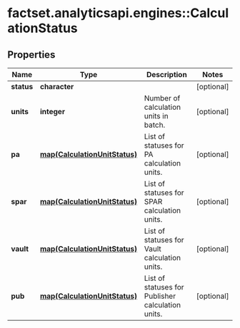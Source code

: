 # factset.analyticsapi.engines::CalculationStatus

## Properties
Name | Type | Description | Notes
------------ | ------------- | ------------- | -------------
**status** | **character** |  | [optional] 
**units** | **integer** | Number of calculation units in batch. | [optional] 
**pa** | [**map(CalculationUnitStatus)**](CalculationUnitStatus.md) | List of statuses for PA calculation units. | [optional] 
**spar** | [**map(CalculationUnitStatus)**](CalculationUnitStatus.md) | List of statuses for SPAR calculation units. | [optional] 
**vault** | [**map(CalculationUnitStatus)**](CalculationUnitStatus.md) | List of statuses for Vault calculation units. | [optional] 
**pub** | [**map(CalculationUnitStatus)**](CalculationUnitStatus.md) | List of statuses for Publisher calculation units. | [optional] 


